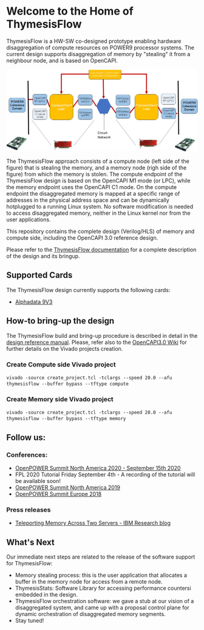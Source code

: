 # Welcome to the Home of ThymesisFlow
ThymesisFlow is a HW-SW co-designed prototype enabling
hardware disaggregation of compute resources on POWER9 processor systems.
The current design supports disaggregation of memory by "stealing" it from a
neighbour node, and is based on OpenCAPI.

![ThymesisFlow Architecture](./reference_design_doc/thymesis_arch.jpg)

The ThymesisFlow approach consists of a compute node (left side of the figure)
that is stealing the memory, and a memory node (righ side of the figure) from
which the memory is stolen. The compute endpoint of the ThymesisFlow design is
based on the OpenCAPI M1 mode (or LPC), while the memory endpoint uses the
OpenCAPI C1 mode.  On the compute endpoint the disaggregated memory is mapped at
a specific range of addresses in the physical address space and can be
dynamically hotplugged to a running Linux system. No software modification is
needed to access disaggregated memory, neither in the Linux kernel nor from the
user applications.

This repository contains the complete design (Verilog/HLS) of memory and compute
side, including the OpenCAPI 3.0 reference design.

Please refer to the [ThymesisFlow documentation](./reference_design_doc/ThymesisFlow%20Design%20and%20Deployment%20v1.1.pdf) for a complete description of the
design and its bringup.

## Supported Cards

The ThymesisFlow design currently supports the following cards:

- [Alphadata 9V3](https://www.alpha-data.com/dcp/products.php?product=adm-pcie-9v3)

## How-to bring-up the design
The ThymesisFlow build and bring-up procedure is described in detail in the [design reference manual](./reference_design_doc/ThymesisFlow%20Design%20and%20Deployment%20v1.1.pdf).
Please, refer also to the [OpenCAPI3.0
Wiki](https://github.com/OpenCAPI/OpenCAiPI3.0_Client_RefDesign/wiki) for further details on the Vivado projects creation.

### Create Compute side Vivado project
```console
vivado -source create_project.tcl -tclargs --speed 20.0 --afu thymesisflow --buffer bypass --tftype compute
```

### Create Memory side Vivado project
```console
vivado -source create_project.tcl -tclargs --speed 20.0 --afu thymesisflow --buffer bypass --tftype memory
```

## Follow us:


### Conferences:
- [OpenPOWER Summit North America 2020 - September 15th 2020](https://openpowerna2020.sched.com/event/eDqy/thymesisflow-a-hardwaresoftware-open-framework-for-software-defined-disaggregation-based-on-opencapi-christian-pinto-ibm-research-europe?iframe=yes&w=100%&sidebar=yes&bg=no)
- FPL 2020 Tutorial Friday September 4th - A recording of the tutorial will be available soon!
- [OpenPOWER Summit North America 2019](https://www.youtube.com/watch?v=XcjRL3Lh8Ig)
- [OpenPOWER Summit Europe 2018](https://www.youtube.com/watch?v=vSKUeGeEkoA)

### Press releases
- [Teleporting Memory Across Two Servers - IBM Research blog](https://www.ibm.com/blogs/research/2020/08/teleporting-memory-across-two-servers/)


## What's Next

Our immediate next steps are related to the release of the software support for
ThymesisFlow:

- Memory stealing process: this is the user application that allocates a buffer in
  the memory node for access from a remote node.
- ThymesisStats: Software Library for accessing performance countersi embedded in the design.
- ThymesisFlow orchestration software: we gave a stub at our vision of a
  disaggregated system, and came up with a proposal control plane for
  dynamic orchestration of disaggregated memory segments.
- Stay tuned!
